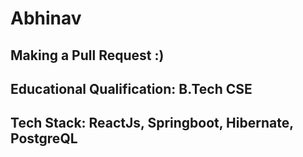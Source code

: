 # Abhinav
## Making a Pull Request :)
## Educational Qualification: B.Tech CSE
## Tech Stack: ReactJs, Springboot, Hibernate, PostgreQL
